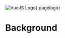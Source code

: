![VueJS Logo](/uploads/logos/vuejs-logo.jpg "VueJS Logo"){.pagelogo}
<!-- TITLE: VueJS -->
<!-- SUBTITLE: It's not React. It's not Angular. It's the best of both. -->
# Background